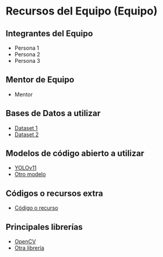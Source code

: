 # Recursos del Equipo (Equipo)

## Integrantes del Equipo

- Persona 1
- Persona 2
- Persona 3

## Mentor de Equipo

- Mentor

## Bases de Datos a utilizar

- [Dataset 1](#)
- [Dataset 2](#)

## Modelos de código abierto a utilizar

- [YOLOv11](#)
- [Otro modelo](#)

## Códigos o recursos extra

- [Código o recurso](#)

## Principales librerías

- [OpenCV](#)
- [Otra librería](#)
